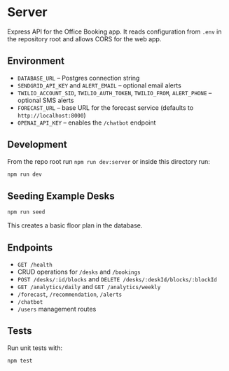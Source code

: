 # Server

Express API for the Office Booking app. It reads configuration from `.env` in the repository root and allows CORS for the web app.

## Environment
- `DATABASE_URL` – Postgres connection string
- `SENDGRID_API_KEY` and `ALERT_EMAIL` – optional email alerts
- `TWILIO_ACCOUNT_SID`, `TWILIO_AUTH_TOKEN`, `TWILIO_FROM`, `ALERT_PHONE` – optional SMS alerts
- `FORECAST_URL` – base URL for the forecast service (defaults to `http://localhost:8000`)
- `OPENAI_API_KEY` – enables the `/chatbot` endpoint

## Development
From the repo root run `npm run dev:server` or inside this directory run:
```bash
npm run dev
```

## Seeding Example Desks
```bash
npm run seed
```
This creates a basic floor plan in the database.

## Endpoints
- `GET /health`
- CRUD operations for `/desks` and `/bookings`
- `POST /desks/:id/blocks` and `DELETE /desks/:deskId/blocks/:blockId`
- `GET /analytics/daily` and `GET /analytics/weekly`
- `/forecast`, `/recommendation`, `/alerts`
- `/chatbot`
- `/users` management routes

## Tests
Run unit tests with:
```bash
npm test
```

